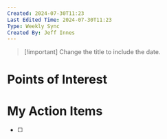 ```yaml
---
Created: 2024-07-30T11:23
Last Edited Time: 2024-07-30T11:23
Type: Weekly Sync
Created By: Jeff Innes
---
```

> [!important] Change the title to include the date.

# Points of Interest

# My Action Items

- [ ]